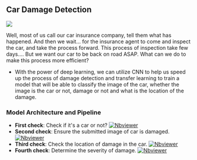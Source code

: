 ## Car Damage Detection
![](https://i.postimg.cc/05G11hz2/Uploaded.gif)

Well, most of us call our car insurance company, tell them what has happened. And then we wait... for the insurance agent to come and inspect the car,
and take the process forward. This process of inspection take few days.... But we want our car to be back on road ASAP. What can we do to make this process more efficient?

- With the power of deep learning, we can utilize CNN to help us speed up the process of damage detection and transfer learning to train a model that will be able to classify the image of the car, 
  whether the image is the car or not, damage or not and what is the location of the damage.
  
  
### Model Architecture and Pipeline

- **First check**: Check if it's a car or not?  [![Nbviewer](https://github.com/jupyter/design/blob/master/logos/Badges/nbviewer_badge.svg)](https://nbviewer.jupyter.org/github/shejz/car_damage_detection/blob/main/First%20check%20-%20car%20or%20not.ipynb)
- **Second check**: Ensure the submitted image of car is damaged. [![Nbviewer](https://github.com/jupyter/design/blob/master/logos/Badges/nbviewer_badge.svg)](https://nbviewer.jupyter.org/github/shejz/car_damage_detection/blob/main/Second%20check%20-%20prediction.ipynb)
- **Third check**: Check the location of damage in the car. [![Nbviewer](https://github.com/jupyter/design/blob/master/logos/Badges/nbviewer_badge.svg)](https://nbviewer.jupyter.org/github/shejz/car_damage_detection/blob/main/Third%20check%20-%20prediction.ipynb)
- **Fourth check**: Determine the severity of damage. [![Nbviewer](https://github.com/jupyter/design/blob/master/logos/Badges/nbviewer_badge.svg)](https://nbviewer.jupyter.org/github/shejz/car_damage_detection/blob/main/Fourth%20Check%20-%20prediction.ipynb)





